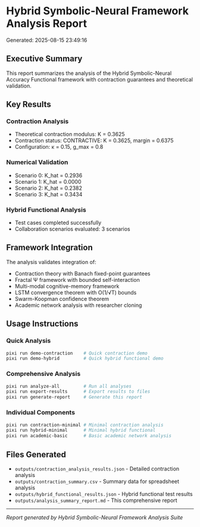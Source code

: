 # Hybrid Symbolic-Neural Framework Analysis Report
Generated: 2025-08-15 23:49:16

## Executive Summary

This report summarizes the analysis of the Hybrid Symbolic-Neural Accuracy Functional
framework with contraction guarantees and theoretical validation.

## Key Results

### Contraction Analysis
- Theoretical contraction modulus: K = 0.3625
- Contraction status: CONTRACTIVE: K = 0.3625, margin = 0.6375
- Configuration: κ = 0.15, g_max = 0.8

### Numerical Validation
- Scenario 0: K_hat = 0.2936
- Scenario 1: K_hat = 0.0000
- Scenario 2: K_hat = 0.2382
- Scenario 3: K_hat = 0.3434

### Hybrid Functional Analysis
- Test cases completed successfully
- Collaboration scenarios evaluated: 3 scenarios

## Framework Integration

The analysis validates integration of:
- Contraction theory with Banach fixed-point guarantees
- Fractal Ψ framework with bounded self-interaction
- Multi-modal cognitive-memory framework
- LSTM convergence theorem with O(1/√T) bounds
- Swarm-Koopman confidence theorem
- Academic network analysis with researcher cloning

## Usage Instructions

### Quick Analysis
```bash
pixi run demo-contraction    # Quick contraction demo
pixi run demo-hybrid         # Quick hybrid functional demo
```

### Comprehensive Analysis
```bash
pixi run analyze-all         # Run all analyses
pixi run export-results      # Export results to files
pixi run generate-report     # Generate this report
```

### Individual Components
```bash
pixi run contraction-minimal # Minimal contraction analysis
pixi run hybrid-minimal      # Minimal hybrid functional
pixi run academic-basic      # Basic academic network analysis
```

## Files Generated
- `outputs/contraction_analysis_results.json` - Detailed contraction analysis
- `outputs/contraction_summary.csv` - Summary data for spreadsheet analysis
- `outputs/hybrid_functional_results.json` - Hybrid functional test results
- `outputs/analysis_summary_report.md` - This comprehensive report

---
*Report generated by Hybrid Symbolic-Neural Framework Analysis Suite*